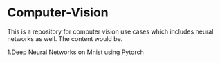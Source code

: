 # Computer-Vision
This is a repository for computer vision use cases which includes neural networks as well.
The content would be.

1.Deep Neural Networks on Mnist using Pytorch
